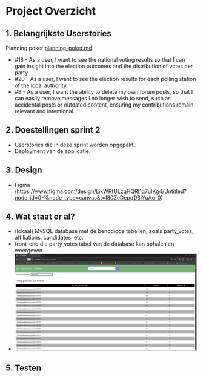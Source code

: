 # Project Overzicht

## 1. Belangrijkste Userstories
Planning poker:[planning-poker.md](planning-poker.md)
- #18 -  As a user, I want to see the national voting results so that I can gain insight into the election outcomes and the distribution of votes per party.
- #20 -  As a user, I want to see the election results for each polling station of the local authority
- #8 - As a user, I want the ability to delete my own forum posts, so that I can easily remove messages I no longer wish to send, such as accidental posts or outdated content, ensuring my contributions remain relevant and intentional.

## 2. Doestellingen sprint 2
- Userstories die in deze sprint worden opgepakt.
- Deployment van de applicatie.

## 3. Design
- Figma (https://www.figma.com/design/LixWRtULzqHQRI1q7uIKg4/Untitled?node-id=0-1&node-type=canvas&t=I80ZeDepqD3iYuAo-0)

## 4. Wat staat er al?
- (lokaal) MySQL database met de benodigde tabellen, zoals party_votes, affiliations, candidates, etc.
- front-end die party_votes tabel van de database kan ophalen en weergeven.
- ![screenshot uitslag per stembureau](img_2.png)

## 5. Testen

